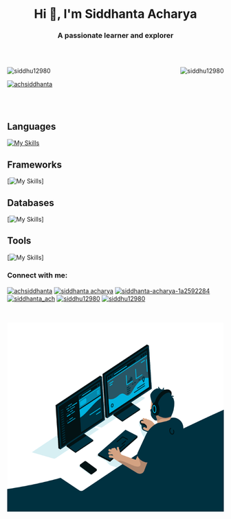 <h1 align="center">Hi 👋, I'm Siddhanta Acharya</h1>
<h3 align="center">A passionate learner and explorer</h3>

<br>
<br>

<div>

<img align="right" src="https://github-readme-stats.vercel.app/api/top-langs?username=siddhu12980&show_icons=true&locale=en&layout=compact" alt="siddhu12980" />
<p align="left"> <img src="https://komarev.com/ghpvc/?username=siddhu12980&label=Profile%20views&color=0e75b6&style=flat" alt="siddhu12980" /> </p>

<p align="left"> <a href="https://twitter.com/achsiddhanta" target="blank"><img src="https://img.shields.io/twitter/follow/achsiddhanta?logo=twitter&style=for-the-badge" alt="achsiddhanta" /></a> </p>

</div>

<br>
<br>

<h2>Languages</h2>

[![My Skills](https://skillicons.dev/icons?i=dart,python,c)](https://skillicons.dev)

<h2>Frameworks</h2>
  
[![My Skills](https://skillicons.dev/icons?i=flutter,express)]

<h2>Databases</h2>
  
[![My Skills](https://skillicons.dev/icons?i=postgres,mysql,mongo)]

<h2>Tools</h2>

[![My Skills](https://skillicons.dev/icons?i=firebase,git,linux)]

</div>

<h3 align="left">Connect with me:</h3>

<p align="left">
<a href="https://twitter.com/achsiddhanta" target="blank"><img align="center" src="https://raw.githubusercontent.com/rahuldkjain/github-profile-readme-generator/master/src/images/icons/Social/twitter.svg" alt="achsiddhanta" height="30" width="40" /></a>
<a href="https://linkedin.com/in/siddhanta acharya" target="blank"><img align="center" src="https://raw.githubusercontent.com/rahuldkjain/github-profile-readme-generator/master/src/images/icons/Social/linked-in-alt.svg" alt="siddhanta acharya" height="30" width="40" /></a>
<a href="https://fb.com/siddhanta-acharya-1a2592284" target="blank"><img align="center" src="https://raw.githubusercontent.com/rahuldkjain/github-profile-readme-generator/master/src/images/icons/Social/facebook.svg" alt="siddhanta-acharya-1a2592284" height="30" width="40" /></a>
<a href="https://instagram.com/siddhanta_ach" target="blank"><img align="center" src="https://raw.githubusercontent.com/rahuldkjain/github-profile-readme-generator/master/src/images/icons/Social/instagram.svg" alt="siddhanta_ach" height="30" width="40" /></a>
<a href="https://www.hackerrank.com/siddhu12980" target="blank"><img align="center" src="https://raw.githubusercontent.com/rahuldkjain/github-profile-readme-generator/master/src/images/icons/Social/hackerrank.svg" alt="siddhu12980" height="30" width="40" /></a>
<a href="https://www.leetcode.com/siddhu12980" target="blank"><img align="center" src="https://raw.githubusercontent.com/rahuldkjain/github-profile-readme-generator/master/src/images/icons/Social/leet-code.svg" alt="siddhu12980" height="40" width="50" /></a>
</p>

<br>
<br>


<img align="right" alt="GIF" src="https://github.com/siddhu12980/siddhu12980/blob/main/code.gif?raw=true" width="750" height="440" />



